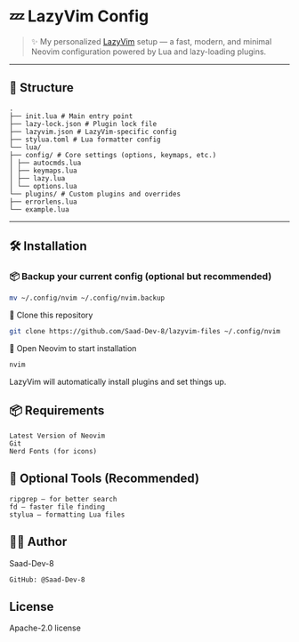 # 💤 LazyVim Config

> ✨ My personalized [LazyVim](https://github.com/LazyVim/LazyVim) setup — a fast, modern, and minimal Neovim configuration powered by Lua and lazy-loading plugins.

---

## 📁 Structure
```
.
├── init.lua # Main entry point
├── lazy-lock.json # Plugin lock file
├── lazyvim.json # LazyVim-specific config
├── stylua.toml # Lua formatter config
└── lua/
├── config/ # Core settings (options, keymaps, etc.)
│ ├── autocmds.lua
│ ├── keymaps.lua
│ ├── lazy.lua
│ └── options.lua
└── plugins/ # Custom plugins and overrides
├── errorlens.lua
└── example.lua
```

---

## 🛠️ Installation

### 📦 Backup your current config (optional but recommended)

```bash
mv ~/.config/nvim ~/.config/nvim.backup
```
🧩 Clone this repository
```bash
git clone https://github.com/Saad-Dev-8/lazyvim-files ~/.config/nvim
```
🔄 Open Neovim to start installation
```bash
nvim
```
LazyVim will automatically install plugins and set things up.

## 📦 Requirements

    Latest Version of Neovim
    Git
    Nerd Fonts (for icons)
  
## 🔧 Optional Tools (Recommended)

    ripgrep – for better search
    fd – faster file finding
    stylua – formatting Lua files
    
## 🧑‍💻 Author

Saad-Dev-8

    GitHub: @Saad-Dev-8

## License

Apache-2.0 license
